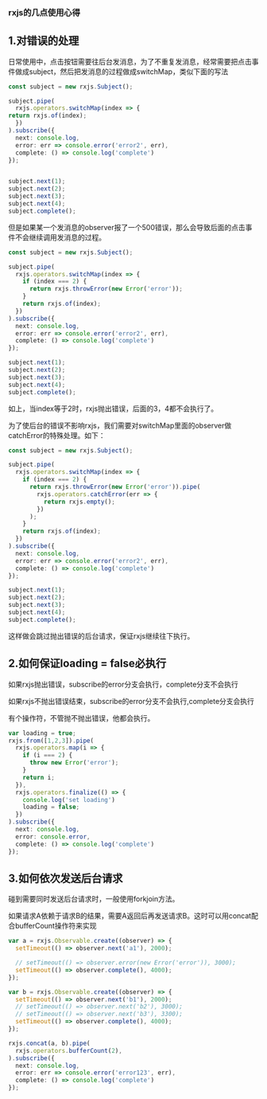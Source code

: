 ### rxjs的几点使用心得

## 1.对错误的处理

日常使用中，点击按钮需要往后台发消息，为了不重复发消息，经常需要把点击事件做成subject，然后把发消息的过程做成switchMap，类似下面的写法

```typescript
const subject = new rxjs.Subject();

subject.pipe(
  rxjs.operators.switchMap(index => {
return rxjs.of(index);
  })
).subscribe({
  next: console.log,
  error: err => console.error('error2', err),
  complete: () => console.log('complete')
});


subject.next(1);
subject.next(2);
subject.next(3);
subject.next(4);
subject.complete();
```

但是如果某一个发消息的observer报了一个500错误，那么会导致后面的点击事件不会继续调用发消息的过程。

```typescript
const subject = new rxjs.Subject();

subject.pipe(
  rxjs.operators.switchMap(index => {
    if (index === 2) {
      return rxjs.throwError(new Error('error'));
    }
    return rxjs.of(index);
  })
).subscribe({
  next: console.log,
  error: err => console.error('error2', err),
  complete: () => console.log('complete')
});

subject.next(1);
subject.next(2);
subject.next(3);
subject.next(4);
subject.complete();
```

如上，当index等于2时，rxjs抛出错误，后面的3，4都不会执行了。

为了使后台的错误不影响rxjs，我们需要对switchMap里面的observer做catchError的特殊处理。如下：

```typescript
const subject = new rxjs.Subject();

subject.pipe(
  rxjs.operators.switchMap(index => {
    if (index === 2) {
      return rxjs.throwError(new Error('error')).pipe(
        rxjs.operators.catchError(err => {
          return rxjs.empty();
        })
      );
    }
    return rxjs.of(index);
  })
).subscribe({
  next: console.log,
  error: err => console.error('error2', err),
  complete: () => console.log('complete')
});

subject.next(1);
subject.next(2);
subject.next(3);
subject.next(4);
subject.complete();
```

这样做会跳过抛出错误的后台请求，保证rxjs继续往下执行。

## 2.如何保证loading = false必执行

如果rxjs抛出错误，subscribe的error分支会执行，complete分支不会执行

如果rxjs不抛出错误结束，subscribe的error分支不会执行,complete分支会执行

有个操作符，不管抛不抛出错误，他都会执行。

```typescript
var loading = true;
rxjs.from([1,2,3]).pipe(
  rxjs.operators.map(i => {
    if (i === 2) {
      throw new Error('error');
    }
    return i;
  }),
  rxjs.operators.finalize(() => {
    console.log('set loading')
    loading = false;
  })
).subscribe({
  next: console.log,
  error: console.error,
  complete: () => console.log('complete')
});
```

## 3.如何依次发送后台请求

碰到需要同时发送后台请求时，一般使用forkjoin方法。

如果请求A依赖于请求B的结果，需要A返回后再发送请求B。这时可以用concat配合bufferCount操作符来实现

```typescript
var a = rxjs.Observable.create((observer) => {
  setTimeout(() => observer.next('a1'), 2000);

  // setTimeout(() => observer.error(new Error('error')), 3000);
  setTimeout(() => observer.complete(), 4000);
});

var b = rxjs.Observable.create((observer) => {
  setTimeout(() => observer.next('b1'), 2000);
  // setTimeout(() => observer.next('b2'), 3000);
  // setTimeout(() => observer.next('b3'), 3300);
  setTimeout(() => observer.complete(), 4000);
});

rxjs.concat(a, b).pipe(
  rxjs.operators.bufferCount(2),
).subscribe({
  next: console.log,
  error: err => console.error('error123', err),
  complete: () => console.log('complete')
});
```

